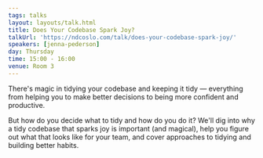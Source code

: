 ```yaml
---
tags: talks
layout: layouts/talk.html
title: Does Your Codebase Spark Joy?
talkUrl: 'https://ndcoslo.com/talk/does-your-codebase-spark-joy/'
speakers: [jenna-pederson]
day: Thursday
time: 15:00 - 16:00
venue: Room 3
---
```

There's magic in tidying your codebase and keeping it tidy — everything from helping you to make better decisions to being more confident and productive.

But how do you decide what to tidy and how do you do it? We'll dig into why a tidy codebase that sparks joy is important (and magical), help you figure out what that looks like for your team, and cover approaches to tidying and building better habits.
